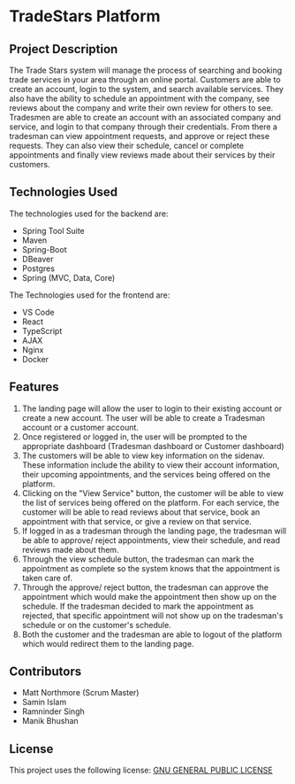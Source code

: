 # TradeStars Platform

## Project Description 

The Trade Stars system will manage the process of searching and booking trade services in your area through an online portal. Customers are able to create an 
account, login to the system, and search available services. They also have the ability to schedule an appointment with the company, see reviews about the
 company and write their own review for others to see. Tradesmen are able to create an account with an associated company and service, and login to that 
company through their credentials. From there a tradesman can view appointment requests, and approve or reject these requests. They can also view their 
schedule, cancel or complete appointments and finally view reviews made about their services by their customers.

## Technologies Used

The technologies used for the backend are: 
* Spring Tool Suite
* Maven
* Spring-Boot
* DBeaver
* Postgres
* Spring (MVC, Data, Core)

The Technologies used for the frontend are:
* VS Code
* React
* TypeScript
* AJAX
* Nginx
* Docker

## Features 

1. The landing page will allow the user to login to their existing account or create a new account. The user will be able to create a Tradesman
account or a customer account. 
2. Once registered or logged in, the user will be prompted to the appropriate dashboard (Tradesman dashboard or Customer dashboard)
3. The customers will be able to view key information on the sidenav. These information include the ability to view their account information,
their upcoming appointments, and the services being offered on the platform.
4. Clicking on the "View Service" button, the customer will be able to view the list of services being offered on the platform. For each 
service, the customer will be able to read reviews about that service, book an appointment with that service, or give a review on that service.
5. If logged in as a tradesman through the landing page, the tradesman will be able to approve/ reject appointments, view their schedule, and 
read reviews made about them.
6. Through the view schedule button, the tradesman can mark the appointment as complete so the system knows that the appointment is taken care of.
7. Through the approve/ reject button, the tradesman can approve the appointment which would make the appointment then show up on the schedule.
If the tradesman decided to mark the appointment as rejected, that specific appointment will not show up on the tradesman's schedule or on the 
customer's schedule.
8. Both the customer and the tradesman are able to logout of the platform which would redirect them to the landing page.




## Contributors

* Matt Northmore (Scrum Master)
* Samin Islam
* Ramninder Singh
* Manik Bhushan

## License
This project uses the following license: [GNU GENERAL PUBLIC LICENSE](<https://www.gnu.org/licenses/gpl-3.0.en.html>)
